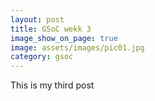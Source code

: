 ```yaml
---
layout: post
title: GSoC wekk 3
image_show_on_page: true
image: assets/images/pic01.jpg
category: gsoc
---
```

This is my third post
